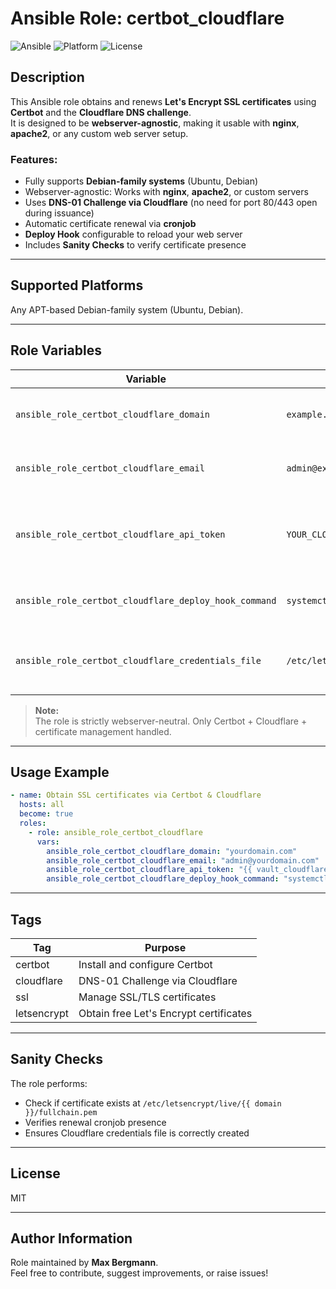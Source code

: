 # Ansible Role: certbot_cloudflare

![Ansible](https://img.shields.io/badge/ansible-ready-blue.svg)
![Platform](https://img.shields.io/badge/platform-Debian%2FUbuntu-lightgrey)
![License](https://img.shields.io/badge/license-MIT-green)

## Description

This Ansible role obtains and renews **Let's Encrypt SSL certificates** using **Certbot** and the **Cloudflare DNS challenge**.  
It is designed to be **webserver-agnostic**, making it usable with **nginx**, **apache2**, or any custom web server setup.

### Features:
- Fully supports **Debian-family systems** (Ubuntu, Debian)
- Webserver-agnostic: Works with **nginx**, **apache2**, or custom servers
- Uses **DNS-01 Challenge via Cloudflare** (no need for port 80/443 open during issuance)
- Automatic certificate renewal via **cronjob**
- **Deploy Hook** configurable to reload your web server
- Includes **Sanity Checks** to verify certificate presence

---

## Supported Platforms

Any APT-based Debian-family system (Ubuntu, Debian).

---

## Role Variables

| Variable                                              | Default Value                     | Description                                                                 |
|-------------------------------------------------------|-----------------------------------|-----------------------------------------------------------------------------|
| `ansible_role_certbot_cloudflare_domain`              | `example.com`                     | Primary domain name for the certificate                                      |
| `ansible_role_certbot_cloudflare_email`               | `admin@example.com`               | Email address for Let's Encrypt registration                                 |
| `ansible_role_certbot_cloudflare_api_token`           | `YOUR_CLOUDFLARE_API_TOKEN`        | Cloudflare API token (should be encrypted with Ansible Vault)                |
| `ansible_role_certbot_cloudflare_deploy_hook_command` | `systemctl reload nginx`          | Command to reload/restart web server after renewal                           |
| `ansible_role_certbot_cloudflare_credentials_file`    | `/etc/letsencrypt/cloudflare.ini` | Path to store Cloudflare API token credentials file                          |

> **Note:**  
> The role is strictly webserver-neutral. Only Certbot + Cloudflare + certificate management handled.

---

## Usage Example

```yaml
- name: Obtain SSL certificates via Certbot & Cloudflare
  hosts: all
  become: true
  roles:
    - role: ansible_role_certbot_cloudflare
      vars:
        ansible_role_certbot_cloudflare_domain: "yourdomain.com"
        ansible_role_certbot_cloudflare_email: "admin@yourdomain.com"
        ansible_role_certbot_cloudflare_api_token: "{{ vault_cloudflare_api_token }}"
        ansible_role_certbot_cloudflare_deploy_hook_command: "systemctl reload apache2"
```

---

## Tags

| Tag          | Purpose                                |
|--------------|----------------------------------------|
| certbot      | Install and configure Certbot          |
| cloudflare   | DNS-01 Challenge via Cloudflare        |
| ssl          | Manage SSL/TLS certificates            |
| letsencrypt  | Obtain free Let's Encrypt certificates |

---

## Sanity Checks

The role performs:

- Check if certificate exists at `/etc/letsencrypt/live/{{ domain }}/fullchain.pem`
- Verifies renewal cronjob presence
- Ensures Cloudflare credentials file is correctly created

---

## License

MIT

---

## Author Information

Role maintained by **Max Bergmann**.  
Feel free to contribute, suggest improvements, or raise issues!

